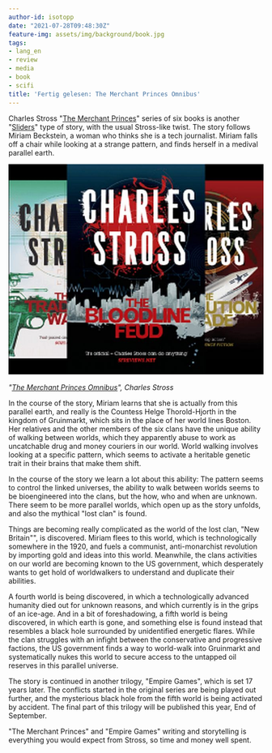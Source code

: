 ```yaml
---
author-id: isotopp
date: "2021-07-28T09:48:30Z"
feature-img: assets/img/background/book.jpg
tags:
- lang_en
- review
- media
- book
- scifi
title: 'Fertig gelesen: The Merchant Princes Omnibus'
---
```


Charles Stross "[The Merchant Princes](https://www.amazon.de/gp/kindle/series/B00WKNMLD4)" series of six books is another "[Sliders](https://en.wikipedia.org/wiki/Sliders)" type of story, with the usual Stross-like twist.
The story follows Miriam Beckstein, a woman who thinks she is a tech journalist.
Miriam falls off a chair while looking at a strange pattern, and finds herself in a medival parallel earth.

[![](/uploads/2021/07/merchant-princes.jpg)](https://www.amazon.de/gp/kindle/series/B00WKNMLD4)

*"[The Merchant Princes Omnibus](https://www.amazon.de/gp/kindle/series/B00WKNMLD4)", Charles Stross*

In the course of the story, Miriam learns that she is actually from this parallel earth, and really is the Countess Helge Thorold-Hjorth in the kingdom of Gruinmarkt, which sits in the place of her world lines Boston.
Her relatives and the other members of the six clans have the unique ability of walking between worlds, which they apparently abuse to work as uncatchable drug and money couriers in our world.
World walking involves looking at a specific pattern, which seems to activate a heritable genetic trait in their brains that make them shift.

In the course of the story we learn a lot about this ability:
The pattern seems to control the linked universes, the ability to walk between worlds seems to be bioengineered into the clans, but the how, who and when are unknown.
There seem to be more parallel worlds, which open up as the story unfolds, and also the mythical "lost clan" is found.

Things are becoming really complicated as the world of the lost clan, "New Britain"", is discovered.
Miriam flees to this world, which is technologically somewhere in the 1920, and fuels a communist, anti-monarchist revolution by importing gold and ideas into this world.
Meanwhile, the clans activities on our world are becoming known to the US government, which desperately wants to get hold of worldwalkers to understand and duplicate their abilities.

A fourth world is being discovered, in which a technologically advanced humanity died out for unknown reasons, and which currently is in the grips of an ice-age.
And in a bit of foreshadowing, a fifth world is being discovered, in which earth is gone, and something else is found instead that resembles a black hole surrounded by unidentified energetic flares.
While the clan struggles with an infight between the conservative and progressive factions, the US government finds a way to world-walk into Gruinmarkt and systematically nukes this world to secure access to the untapped oil reserves in this parallel universe.

The story is continued in another trilogy, "Empire Games", which is set 17 years later.
The conflicts started in the original series are being played out further, and the mysterious black hole from the fifth world is being activated by accident.
The final part of this trilogy will be published this year, End of September.

"The Merchant Princes" and "Empire Games" writing and storytelling is everything you would expect from Stross, so time and money well spent.
